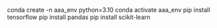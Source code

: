 conda create -n aaa_env python=3.10
conda activate aaa_env
pip install tensorflow
pip install pandas
pip install scikit-learn
